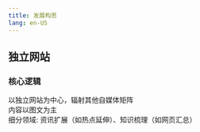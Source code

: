 ```yaml
---
title: 发展构思
lang: en-US
---
```



## 独立网站


### 核心逻辑

以独立网站为中心，辐射其他自媒体矩阵  
内容以图文为主  
细分领域: 资讯扩展（如热点延伸）、知识梳理（如网页汇总）
 
























